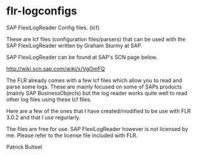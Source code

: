 # flr-logconfigs
SAP FlexiLogReader Config files. (lcf)

These are lcf files (configuration files/parsers) that can be used with the SAP FlexiLogReader written by Graham Sturmy at SAP.

SAP FlexiLogReader can be found at SAP's SCN page below.

http://wiki.scn.sap.com/wiki/x/VgOmFQ

The FLR already comes with a few lcf files which allow you to read and parse some logs. These are mainly focused on some of SAPs products (mainly SAP BusinessObjects) but the log reader works quite well to read other log files using these lcf files.

Here are a few of the ones that I have created/modified to be use with FLR 3.0.2 and that I use regurlarly.

The files are free for use. SAP FlexiLogReader however is not licensed by me. Please refer to the license file included with FLR. 

Patrick Bulteel
